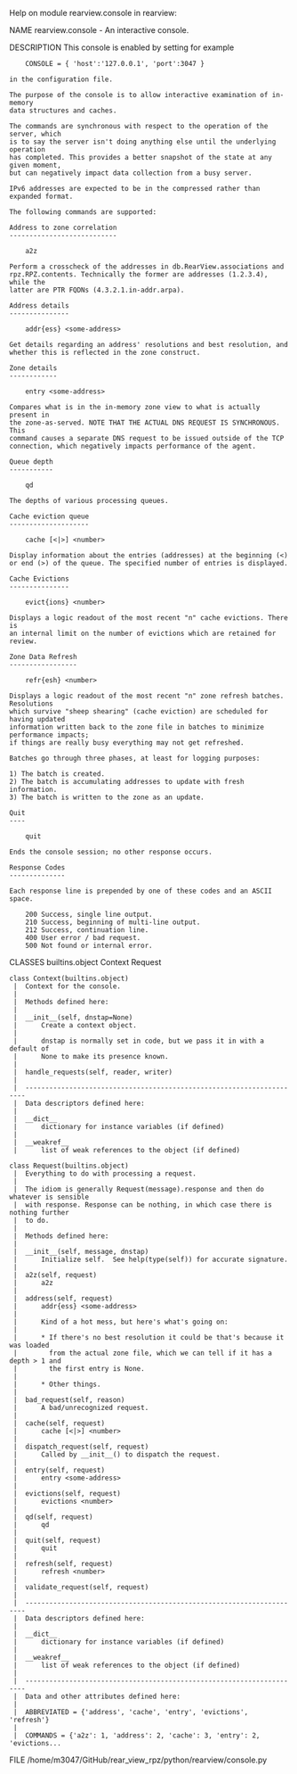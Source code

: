 Help on module rearview.console in rearview:

NAME
    rearview.console - An interactive console.

DESCRIPTION
    This console is enabled by setting for example
    
        CONSOLE = { 'host':'127.0.0.1', 'port':3047 }
    
    in the configuration file.
    
    The purpose of the console is to allow interactive examination of in-memory
    data structures and caches.
    
    The commands are synchronous with respect to the operation of the server, which
    is to say the server isn't doing anything else until the underlying operation
    has completed. This provides a better snapshot of the state at any given moment,
    but can negatively impact data collection from a busy server.
    
    IPv6 addresses are expected to be in the compressed rather than expanded format.
    
    The following commands are supported:
    
    Address to zone correlation
    ---------------------------
    
        a2z
        
    Perform a crosscheck of the addresses in db.RearView.associations and
    rpz.RPZ.contents. Technically the former are addresses (1.2.3.4), while the
    latter are PTR FQDNs (4.3.2.1.in-addr.arpa).
    
    Address details
    ---------------
    
        addr{ess} <some-address>
        
    Get details regarding an address' resolutions and best resolution, and
    whether this is reflected in the zone construct.
    
    Zone details
    ------------
    
        entry <some-address>
    
    Compares what is in the in-memory zone view to what is actually present in
    the zone-as-served. NOTE THAT THE ACTUAL DNS REQUEST IS SYNCHRONOUS. This
    command causes a separate DNS request to be issued outside of the TCP
    connection, which negatively impacts performance of the agent.
    
    Queue depth
    -----------
    
        qd
        
    The depths of various processing queues.
    
    Cache eviction queue
    --------------------
    
        cache [<|>] <number>
    
    Display information about the entries (addresses) at the beginning (<)
    or end (>) of the queue. The specified number of entries is displayed.
    
    Cache Evictions
    ---------------
    
        evict{ions} <number>
        
    Displays a logic readout of the most recent "n" cache evictions. There is
    an internal limit on the number of evictions which are retained for
    review.
    
    Zone Data Refresh
    -----------------
    
        refr{esh} <number>
    
    Displays a logic readout of the most recent "n" zone refresh batches. Resolutions
    which survive "sheep shearing" (cache eviction) are scheduled for having updated
    information written back to the zone file in batches to minimize performance impacts;
    if things are really busy everything may not get refreshed.
    
    Batches go through three phases, at least for logging purposes:
    
    1) The batch is created.
    2) The batch is accumulating addresses to update with fresh information.
    3) The batch is written to the zone as an update.
    
    Quit
    ----
    
        quit
        
    Ends the console session; no other response occurs.
    
    Response Codes
    --------------
    
    Each response line is prepended by one of these codes and an ASCII space.
    
        200 Success, single line output.
        210 Success, beginning of multi-line output.
        212 Success, continuation line.
        400 User error / bad request.
        500 Not found or internal error.

CLASSES
    builtins.object
        Context
        Request
    
    class Context(builtins.object)
     |  Context for the console.
     |  
     |  Methods defined here:
     |  
     |  __init__(self, dnstap=None)
     |      Create a context object.
     |      
     |      dnstap is normally set in code, but we pass it in with a default of
     |      None to make its presence known.
     |  
     |  handle_requests(self, reader, writer)
     |  
     |  ----------------------------------------------------------------------
     |  Data descriptors defined here:
     |  
     |  __dict__
     |      dictionary for instance variables (if defined)
     |  
     |  __weakref__
     |      list of weak references to the object (if defined)
    
    class Request(builtins.object)
     |  Everything to do with processing a request.
     |  
     |  The idiom is generally Request(message).response and then do whatever is sensible
     |  with response. Response can be nothing, in which case there is nothing further
     |  to do.
     |  
     |  Methods defined here:
     |  
     |  __init__(self, message, dnstap)
     |      Initialize self.  See help(type(self)) for accurate signature.
     |  
     |  a2z(self, request)
     |      a2z
     |  
     |  address(self, request)
     |      addr{ess} <some-address>
     |      
     |      Kind of a hot mess, but here's what's going on:
     |      
     |      * If there's no best resolution it could be that's because it was loaded
     |        from the actual zone file, which we can tell if it has a depth > 1 and
     |        the first entry is None.
     |        
     |      * Other things.
     |  
     |  bad_request(self, reason)
     |      A bad/unrecognized request.
     |  
     |  cache(self, request)
     |      cache [<|>] <number>
     |  
     |  dispatch_request(self, request)
     |      Called by __init__() to dispatch the request.
     |  
     |  entry(self, request)
     |      entry <some-address>
     |  
     |  evictions(self, request)
     |      evictions <number>
     |  
     |  qd(self, request)
     |      qd
     |  
     |  quit(self, request)
     |      quit
     |  
     |  refresh(self, request)
     |      refresh <number>
     |  
     |  validate_request(self, request)
     |  
     |  ----------------------------------------------------------------------
     |  Data descriptors defined here:
     |  
     |  __dict__
     |      dictionary for instance variables (if defined)
     |  
     |  __weakref__
     |      list of weak references to the object (if defined)
     |  
     |  ----------------------------------------------------------------------
     |  Data and other attributes defined here:
     |  
     |  ABBREVIATED = {'address', 'cache', 'entry', 'evictions', 'refresh'}
     |  
     |  COMMANDS = {'a2z': 1, 'address': 2, 'cache': 3, 'entry': 2, 'evictions...

FILE
    /home/m3047/GitHub/rear_view_rpz/python/rearview/console.py


